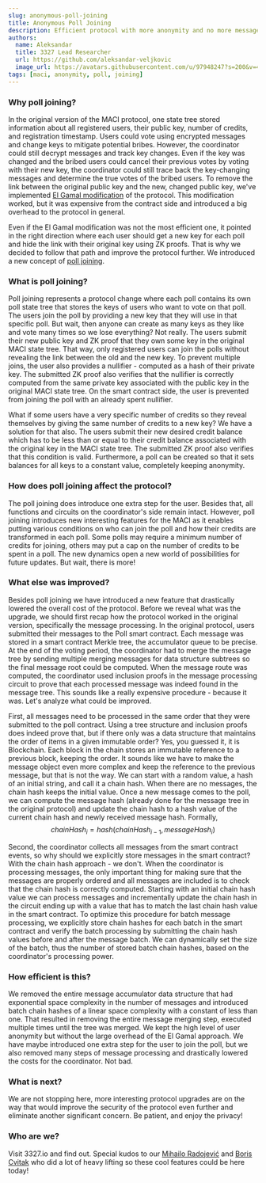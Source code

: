 ```yaml
---
slug: anonymous-poll-joining
title: Anonymous Poll Joining
description: Efficient protocol with more anonymity and no more message trees. Another protocol upgrade from 3327.io kitchen.
authors:
  name: Aleksandar
  title: 3327 Lead Researcher
  url: https://github.com/aleksandar-veljkovic
  image_url: https://avatars.githubusercontent.com/u/97948247?s=200&v=4
tags: [maci, anonymity, poll, joining]
---
```


### Why poll joining?

In the original version of the MACI protocol, one state tree stored information about all registered users, their public key, number of credits, and registration timestamp. Users could vote using encrypted messages and change keys to mitigate potential bribes. However, the coordinator could still decrypt messages and track key changes. Even if the key was changed and the bribed users could cancel their previous votes by voting with their new key, the coordinator could still trace back the key-changing messages and determine the true votes of the bribed users. To remove the link between the original public key and the new, changed public key, we've implemented [El Gamal modification](https://github.com/privacy-scaling-explorations/maci/tree/feat/elgamal) of the protocol. This modification worked, but it was expensive from the contract side and introduced a big overhead to the protocol in general.

Even if the El Gamal modification was not the most efficient one, it pointed in the right direction where each user should get a new key for each poll and hide the link with their original key using ZK proofs. That is why we decided to follow that path and improve the protocol further. We introduced a new concept of [poll joining](https://github.com/privacy-scaling-explorations/maci/tree/feat/anon-poll-joining).

### What is poll joining?

Poll joining represents a protocol change where each poll contains its own poll state tree that stores the keys of users who want to vote on that poll. The users join the poll by providing a new key that they will use in that specific poll. But wait, then anyone can create as many keys as they like and vote many times so we lose everything? Not really. The users submit their new public key and ZK proof that they own some key in the original MACI state tree. That way, only registered users can join the polls without revealing the link between the old and the new key. To prevent multiple joins, the user also provides a nullifier - computed as a hash of their private key. The submitted ZK proof also verifies that the nullifier is correctly computed from the same private key associated with the public key in the original MACI state tree. On the smart contract side, the user is prevented from joining the poll with an already spent nullifier.

What if some users have a very specific number of credits so they reveal themselves by giving the same number of credits to a new key? We have a solution for that also. The users submit their new desired credit balance which has to be less than or equal to their credit balance associated with the original key in the MACI state tree. The submitted ZK proof also verifies that this condition is valid. Furthermore, a poll can be created so that it sets balances for all keys to a constant value, completely keeping anonymity.

### How does poll joining affect the protocol?

The poll joining does introduce one extra step for the user. Besides that, all functions and circuits on the coordinator's side remain intact. However, poll joining introduces new interesting features for the MACI as it enables putting various conditions on who can join the poll and how their credits are transformed in each poll. Some polls may require a minimum number of credits for joining, others may put a cap on the number of credits to be spent in a poll. The new dynamics open a new world of possibilities for future updates. But wait, there is more!

### What else was improved?

Besides poll joining we have introduced a new feature that drastically lowered the overall cost of the protocol. Before we reveal what was the upgrade, we should first recap how the protocol worked in the original version, specifically the message processing. In the original protocol, users submitted their messages to the Poll smart contract. Each message was stored in a smart contract Merkle tree, the accumulator queue to be precise. At the end of the voting period, the coordinator had to merge the message tree by sending multiple merging messages for data structure subtrees so the final message root could be computed. When the message route was computed, the coordinator used inclusion proofs in the message processing circuit to prove that each processed message was indeed found in the message tree. This sounds like a really expensive procedure - because it was. Let's analyze what could be improved.

First, all messages need to be processed in the same order that they were submitted to the poll contract. Using a tree structure and inclusion proofs does indeed prove that, but if there only was a data structure that maintains the order of items in a given immutable order? Yes, you guessed it, it is Blockchain. Each block in the chain stores an immutable reference to a previous block, keeping the order. It sounds like we have to make the message object even more complex and keep the reference to the previous message, but that is not the way. We can start with a random value, a hash of an initial string, and call it a chain hash. When there are no messages, the chain hash keeps the initial value. Once a new message comes to the poll, we can compute the message hash (already done for the message tree in the original protocol) and update the chain hash to a hash value of the current chain hash and newly received message hash. Formally, $$chainHash_i = hash(chainHash_{i-1}, messageHash_i)$$

Second, the coordinator collects all messages from the smart contract events, so why should we explicitly store messages in the smart contract? With the chain hash approach - we don't. When the coordinator is processing messages, the only important thing for making sure that the messages are properly ordered and all messages are included is to check that the chain hash is correctly computed. Starting with an initial chain hash value we can process messages and incrementally update the chain hash in the circuit ending up with a value that has to match the last chain hash value in the smart contract. To optimize this procedure for batch message processing, we explicitly store chain hashes for each batch in the smart contract and verify the batch processing by submitting the chain hash values before and after the message batch. We can dynamically set the size of the batch, thus the number of stored batch chain hashes, based on the coordinator's processing power.

### How efficient is this?

We removed the entire message accumulator data structure that had exponential space complexity in the number of messages and introduced batch chain hashes of a linear space complexity with a constant of less than one. That resulted in removing the entire message merging step, executed multiple times until the tree was merged. We kept the high level of user anonymity but without the large overhead of the El Gamal approach. We have maybe introduced one extra step for the user to join the poll, but we also removed many steps of message processing and drastically lowered the costs for the coordinator. Not bad.

### What is next?

We are not stopping here, more interesting protocol upgrades are on the way that would improve the security of the protocol even further and eliminate another significant concern. Be patient, and enjoy the privacy!

### Who are we?

Visit 3327.io and find out. Special kudos to our [Mihailo Radojević](https://github.com/radojevicMihailo) and [Boris Cvitak](https://github.com/djanluka) who did a lot of heavy lifting so these cool features could be here today!

